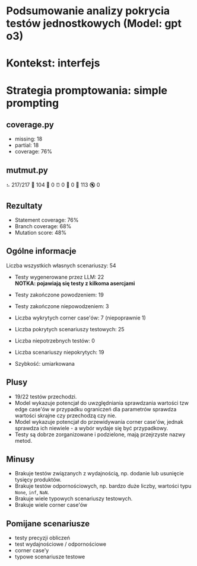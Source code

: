 # Podsumowanie analizy pokrycia testów jednostkowych (Model: gpt o3)
# Kontekst: interfejs
# Strategia promptowania: simple prompting

## coverage.py
- missing: 18
- partial: 18
- coverage: 76%

## mutmut.py
⠦ 217/217  🎉 104 🫥 0  ⏰ 0  🤔 0  🙁 113  🔇 0

## Rezultaty
- Statement coverage: 76%
- Branch coverage: 68%
- Mutation score: 48%

## Ogólne informacje

Liczba wszystkich własnych scenariuszy: 54

- Testy wygenerowane przez LLM: 22
<br/> <strong>NOTKA: pojawiają się testy z kilkoma asercjami</strong>
- Testy zakończone powodzeniem: 19
- Testy zakończone niepowodzeniem: 3


- Liczba wykrytych corner case'ów: 7 (niepoprawnie 1)


- Liczba pokrytych scenariuszy testowych: 25
- Liczba niepotrzebnych testów: 0
- Liczba scenariuszy niepokrytych: 19
- Szybkość: umiarkowana

## Plusy

- 19/22 testów przechodzi.
- Model wykazuje potencjał do uwzględniania sprawdzania wartości tzw edge case'ów w przypadku ograniczeń dla parametrów sprawdza wartości skrajne czy przechodzą czy nie.
- Model wykazuje potencjał do przewidywania corner case'ów, jednak sprawdza ich niewiele - a wybór wydaje się być przypadkowy.
- Testy są dobrze zorganizowane i podzielone, mają przejrzyste nazwy metod.

## Minusy

- Brakuje testów związanych z wydajnością, np. dodanie lub usunięcie tysięcy produktów.
- Brakuje testów odpornościowych, np. bardzo duże liczby, wartości typu `None`, `inf`, `NaN`.
- Brakuje wiele typowych scenariuszy testowych.
- Brakuje wiele corner case'ów

## Pomijane scenariusze

- testy precyzji obliczeń
- test wydajnościowe / odpornościowe
- corner case'y
- typowe scenariusze testowe


